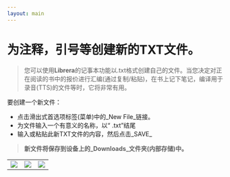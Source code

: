 ```yaml
---
layout: main
---
```


# 为注释，引号等创建新的TXT文件。

>您可以使用**Librera**的记事本功能以.txt格式创建自己的文件。当您决定对正在阅读的书中的报价进行汇编(通过复制/粘贴)，在书上记下笔记，编译用于录音(TTS)的文件等时，它将非常有用。

要创建一个新文件：
* 点击滑出式首选项标签(菜单)中的_New File_链接。
* 为文件输入一个有意义的名称，以“ .txt”结尾
* 输入或粘贴此新TXT文件的内容，然后点击_SAVE_
> **新文件将保存到设备上的_Downloads_文件夹(内部存储)中。**

||||
|-|-|-|
|![](1.png)|![](2.png)|![](3.png)|

